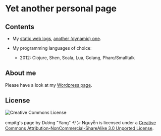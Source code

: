 <title>"Yet another personal page"</title>
<link rel="stylesheet" type="text/css" href="style.css" />

# Yet another personal page

## Contents

* My [static web logs](Web_Logs.html), [another (dynamic) one](https://cmpitg.wordpress.com).
* My programming languages of choice:

  - 2012: Clojure, Shen, Scala, Lua, Golang, Pharo/Smalltalk

## About me

Please have a look at my [Wordpress page](https://cmpitg.wordpress.com/about).

## License

![Creative Commons License][CC_BY-NC-SA_Image]

[CC_BY-NC-SA_Image]: http://i.creativecommons.org/l/by-nc-sa/3.0/88x31.png "license"

<div><span xmlns:dct="http://purl.org/dc/terms/" href="http://purl.org/dc/dcmitype/Text" property="dct:title" rel="dct:type">cmpitg&#39;s page</span> by <span xmlns:cc="http://creativecommons.org/ns#" property="cc:attributionName">Dương &#34;Yang&#34; ヤン Nguyễn</span> is licensed under a <a rel="license" href="http://creativecommons.org/licenses/by-nc-sa/3.0/">Creative Commons Attribution-NonCommercial-ShareAlike 3.0 Unported License</a>.</div>
